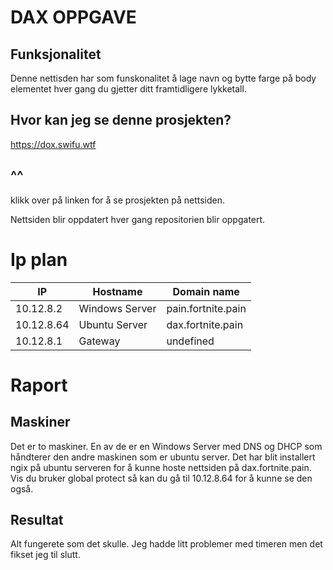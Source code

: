 # DAX OPPGAVE

## Funksjonalitet

Denne nettisden har som funskonalitet å lage navn og bytte farge på body elementet hver gang du gjetter ditt framtidligere lykketall. 


## Hvor kan jeg se denne prosjekten? 

https://dox.swifu.wtf

## ^^ 

klikk over på linken for å se prosjekten på nettsiden.

Nettsiden blir oppdatert hver gang repositorien blir oppgatert. 


# Ip plan 

|IP|Hostname|Domain name|
|--|--------|-----------|
|10.12.8.2| Windows Server| pain.fortnite.pain|
|10.12.8.64| Ubuntu Server| dax.fortnite.pain|
|10.12.8.1| Gateway| undefined|

# Raport 

## Maskiner

Det er to maskiner. En av de er en Windows Server med DNS og DHCP som håndterer den andre maskinen som er ubuntu server. Det har blit installert ngix på ubuntu serveren for å kunne hoste nettsiden på dax.fortnite.pain. Vis du bruker global protect så kan du gå til 10.12.8.64 for å kunne se den også.

## Resultat

Alt fungerete som det skulle. Jeg hadde litt problemer med timeren men det fikset jeg til slutt. 
